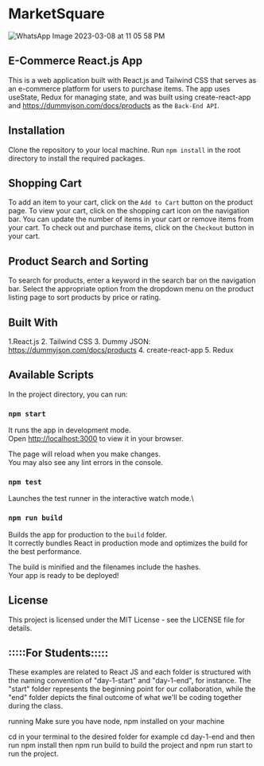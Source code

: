 # MarketSquare


![WhatsApp Image 2023-03-08 at 11 05 58 PM](https://user-images.githubusercontent.com/15607302/223861582-e0816a76-09c8-4ab2-9712-593a86e3b13f.jpeg)


## E-Commerce React.js App
This is a web application built with React.js and Tailwind CSS that serves as an e-commerce platform for users to purchase items. The app uses useState, Redux for managing state, and was built using create-react-app and https://dummyjson.com/docs/products as the ``Back-End API``.


## Installation
Clone the repository to your local machine.
Run ```npm install``` in the root directory to install the required packages.

## Shopping Cart
To add an item to your cart, click on the ``Add to Cart`` button on the product page. To view your cart, click on the shopping cart icon on the navigation bar. You can update the number of items in your cart or remove items from your cart. To check out and purchase items, click on the ``Checkout`` button in your cart.

## Product Search and Sorting
To search for products, enter a keyword in the search bar on the navigation bar. Select the appropriate option from the dropdown menu on the product listing page to sort products by price or rating.

## Built With
1.React.js
2. Tailwind CSS
3. Dummy JSON: https://dummyjson.com/docs/products
4. create-react-app
5. Redux


## Available Scripts

In the project directory, you can run:

### `npm start`

It runs the app in development mode.\
Open [http://localhost:3000](http://localhost:3000) to view it in your browser.

The page will reload when you make changes.\
You may also see any lint errors in the console.

### `npm test`

Launches the test runner in the interactive watch mode.\

### `npm run build`

Builds the app for production to the `build` folder.\
It correctly bundles React in production mode and optimizes the build for the best performance.

The build is minified and the filenames include the hashes.\
Your app is ready to be deployed!


## License
This project is licensed under the MIT License - see the LICENSE file for details.


## :::::For Students:::::
These examples are related to React JS and each folder is structured with the naming convention of "day-1-start" and "day-1-end", for instance. The "start" folder represents the beginning point for our collaboration, while the "end" folder depicts the final outcome of what we'll be coding together during the class.

running
Make sure you have node, npm installed on your machine

cd in your terminal to the desired folder for example cd day-1-end and then run npm install then npm run build to build the project and npm run start to run the project.



